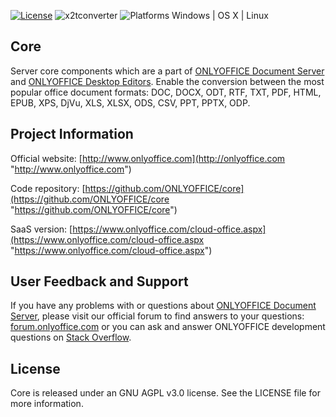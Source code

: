 
[![License](https://img.shields.io/badge/License-GNU%20AGPL%20V3-green.svg?style=flat)](https://www.gnu.org/licenses/agpl-3.0.en.html)     ![x2tconverter](https://img.shields.io/badge/x2tconverter-v2.0.2.376-blue.svg?style=flat) ![Platforms Windows | OS X | Linux](https://img.shields.io/badge/Platforms-Windows%20%7C%20OS%20X%20%7C%20Linux%20-lightgray.svg?style=flat)

## Core
Server core components which are a part of [ONLYOFFICE Document Server][2] and [ONLYOFFICE Desktop Editors][4]. Enable the conversion between the most popular office document formats: DOC, DOCX, ODT, RTF, TXT, PDF, HTML, EPUB, XPS, DjVu, XLS, XLSX, ODS, CSV, PPT, PPTX, ODP.

## Project Information

Official website: [http://www.onlyoffice.com](http://onlyoffice.com "http://www.onlyoffice.com")

Code repository: [https://github.com/ONLYOFFICE/core](https://github.com/ONLYOFFICE/core "https://github.com/ONLYOFFICE/core")

SaaS version: [https://www.onlyoffice.com/cloud-office.aspx](https://www.onlyoffice.com/cloud-office.aspx "https://www.onlyoffice.com/cloud-office.aspx")

## User Feedback and Support

If you have any problems with or questions about [ONLYOFFICE Document Server][2], please visit our official forum to find answers to your questions: [forum.onlyoffice.com][1] or you can ask and answer ONLYOFFICE development questions on [Stack Overflow][3].

  [1]: https://forum.onlyoffice.com
  [2]: https://github.com/ONLYOFFICE/DocumentServer
  [3]: http://stackoverflow.com/questions/tagged/onlyoffice
  [4]: https://github.com/ONLYOFFICE/DesktopEditors
  
## License

Core is released under an GNU AGPL v3.0 license. See the LICENSE file for more information.
